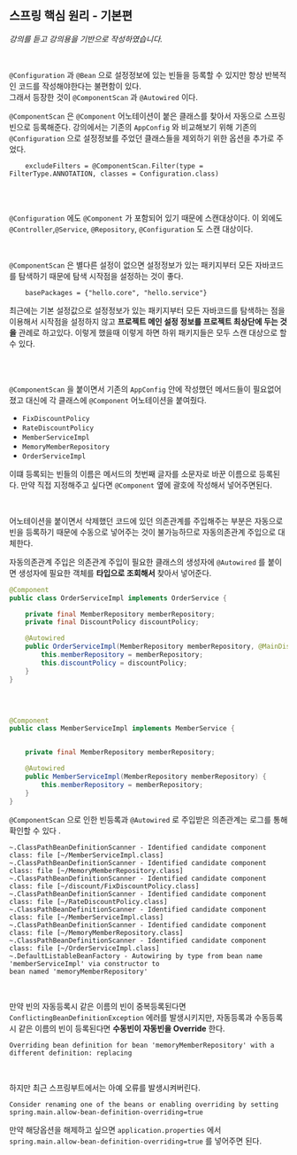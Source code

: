 ## 스프링 핵심 원리 - 기본편
_강의를 듣고 강의용을 기반으로 작성하였습니다._

<br>

`@Configuration` 과 `@Bean` 으로 설정정보에 있는 빈들을 등록할 수 있지만 항상 반복적인 코드를 작성해야한다는 불편함이 있다.   
그래서 등장한 것이 `@ComponentScan` 과 `@Autowired` 이다. 

`@ComponentScan` 은 `@Component` 어노테이션이 붙은 클래스를 찾아서 자동으로 스프링빈으로 등록해준다. 강의에서는 기존의 `AppConfig` 와 비교해보기 위해
기존의 `@Configuration` 으로 설정정보를 주었던 클래스들을 제외하기 위한 옵션을 추가로 주었다.

```
    excludeFilters = @ComponentScan.Filter(type = FilterType.ANNOTATION, classes = Configuration.class)
```

<br><br>

`@Configuration` 에도 `@Component` 가 포함되어 있기 때문에 스캔대상이다. 이 외에도 `@Controller`,`@Service`, `@Repository`, `@Configuration` 도 스캔 대상이다.  

<br>

`@ComponentScan` 은 별다른 설정이 없으면 설정정보가 있는 패키지부터 모든 자바코드를 탐색하기 때문에 탐색 시작점을 설정하는 것이 좋다.
```
    basePackages = {"hello.core", "hello.service"}
```
최근에는 기본 설정값으로 설정정보가 있는 패키지부터 모든 자바코드를 탐색하는 점을 이용해서 시작점을 설정하지 않고 **프로젝트 메인 설정 정보를 프로젝트 최상단에 
두는 것을** 관례로 하고있다. 이렇게 했을때 이렇게 하면 하위 패키지들은 모두 스캔 대상으로 할 수 있다.


<br><br>


`@ComponentScan` 을 붙이면서 기존의 `AppConfig` 안에 작성했던 메서드들이 필요없어졌고 대신에 각 클래스에 `@Component` 어노테이션을 붙여줬다.

- `FixDiscountPolicy`
- `RateDiscountPolicy`
- `MemberServiceImpl`
- `MemoryMemberRepository`
- `OrderServiceImpl`

이떄 등록되는 빈들의 이름은 메서드의 첫번째 글자를 소문자로 바꾼 이름으로 등록된다. 만약 직접 지정해주고 싶다면 `@Component` 옆에 괄호에 작성해서 넣어주면된다.


<br>

어노테이션을 붙이면서 삭제했던 코드에 있던 의존관계를 주입해주는 부분은 자동으로 빈을 등록하기 때문에 수동으로 넣어주는 것이 불가능하므로 
자동의존관계 주입으로 대체한다.    
 

자동의존관계 주입은 의존관계 주입이 필요한 클래스의 생성자에 `@Autowired` 를 붙이면 생성자에 필요한 객체를 **타입으로 조회해서** 찾아서 넣어준다. 

```java
@Component
public class OrderServiceImpl implements OrderService {

    private final MemberRepository memberRepository;
    private final DiscountPolicy discountPolicy;

    @Autowired
    public OrderServiceImpl(MemberRepository memberRepository, @MainDiscountPolicy DiscountPolicy discountPolicy) {
        this.memberRepository = memberRepository;
        this.discountPolicy = discountPolicy;
    }
}

```

<br>

```java

@Component
public class MemberServiceImpl implements MemberService {


    private final MemberRepository memberRepository;

    @Autowired
    public MemberServiceImpl(MemberRepository memberRepository) {
        this.memberRepository = memberRepository;
    }
}

```

`@ComponentScan` 으로 인한 빈등록과 `@Autowired` 로 주입받은 의존관계는 로그를 통해 확인할 수 있다 .

```
~.ClassPathBeanDefinitionScanner - Identified candidate component class: file [~/MemberServiceImpl.class]
~.ClassPathBeanDefinitionScanner - Identified candidate component class: file [~/MemoryMemberRepository.class]
~.ClassPathBeanDefinitionScanner - Identified candidate component class: file [~/discount/FixDiscountPolicy.class]
~.ClassPathBeanDefinitionScanner - Identified candidate component class: file [~/RateDiscountPolicy.class]
~.ClassPathBeanDefinitionScanner - Identified candidate component class: file [~/MemberServiceImpl.class]
~.ClassPathBeanDefinitionScanner - Identified candidate component class: file [~/MemoryMemberRepository.class]
~.ClassPathBeanDefinitionScanner - Identified candidate component class: file [~/OrderServiceImpl.class]
~.DefaultListableBeanFactory - Autowiring by type from bean name 'memberServiceImpl' via constructor to 
bean named 'memoryMemberRepository'
```

<br>

만약 빈의 자동등록시 같은 이름의 빈이 중복등록된다면 `ConflictingBeanDefinitionException` 에러를 발생시키지만, 자동등록과 수동등록시 같은 이름의 빈이 
등록된다면 **수동빈이 자동빈을 Override** 한다. 
```
Overriding bean definition for bean 'memoryMemberRepository' with a different definition: replacing
```

<br>

하지만 최근 스프링부트에서는 아예 오류를 발생시켜버린다. 

```
Consider renaming one of the beans or enabling overriding by setting spring.main.allow-bean-definition-overriding=true
```

만약 해당옵션을 해제하고 싶으면 `application.properties` 에서 `spring.main.allow-bean-definition-overriding=true` 를 넣어주면 된다. 

<br><br>